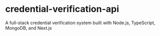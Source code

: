 # credential-verification-api
A full-stack credential verification system built with Node.js, TypeScript, MongoDB, and Next.js
